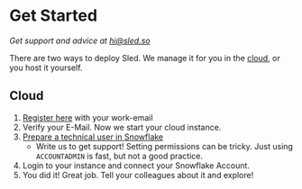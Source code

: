 # Get Started

_Get support and advice at_ [_hi@sled.so_](mailto:hi@sled.so)

There are two ways to deploy Sled. We manage it for you in the [cloud](getstarted.md#cloud), or you host it yourself.

## Cloud

1. [Register here](https://register.s8.software) with your work-email
2. Verify your E-Mail. Now we start your cloud instance.
3. [Prepare a technical user in Snowflake](snowflake\_connection.md)
   * Write us to get support! Setting permissions can be tricky. Just using `ACCOUNTADMIN` is fast, but not a good practice.
4. Login to your instance and connect your Snowflake Account.
5. You did it! Great job. Tell your colleagues about it and explore!

